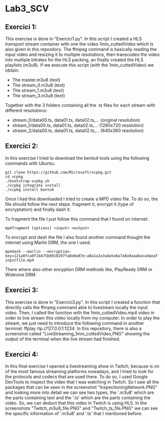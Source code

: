 # Lab3_SCV

## Exercici 1:

This exercise is done in "Exercici1.py". In this script I created a HLS transport stream container with one the video 1min_cuttedVideo which is also given in this repository. The ffmpeg command is basically 
reading the input video and resizing it to multiple resolutions, then transcodes the video into multiple bitrates for the HLS packing, an finally created the HLS playlists (m3u8).
If we execute this script (with the 1min_cuttedVideo) we obtain:
  - The master.m3u8 (text)
  - The stream_0.m3u8 (test)
  - The stream_1.m3u8 (text)
  - The stream_3.m3u8 (text)
  
 Together with the 3 folders containing all the .ts files for each stream with different resolutions:
  - stream_0/data00.ts, data01.ts, data02.ts,... (original resolution)
  - stream_1/data00.ts, data01.ts, data02.ts,... (1260x720 resolution)
  - stream_2/data00.ts, data01.ts, data02.ts,... (640x360 resolution)

## Exercici 2:

In this exercise I tried to download the bento4 tools using the following commands with Ubuntu:
```
git clone https://github.com/Microsoft/vcpkg.git
cd vcpkg
./bootstrap-vcpkg.sh
./vcpkg integrate install
./vcpkg install bento4
```

Once I had this downloaded I tried to create a MPD video file. To do so, the file should follow the next steps: fragment it, encrypt it (type of encryptation) and finally dash it.

To fragment the file I just follow this command that I found on internet: 


``` mp4fragment [options] <input> <output> ```


To encrypt and dash the file I also found another command thought the internet using Marlin DRM, the one I used:

``` mp4dash --marlin --encryption-key=121a0fca0f1b475b8910297fa8e0a07e:a0a1a2a3a4a5a6a7a8a9aaabacadaeaf inputfile.mp4 ```

There where also other encyption DRM methods like, PlayReady DRM or Widevine DRM. 

## Exercici 3:

This exercise is done in "Exercici3.py". In this script I created a function that directlly calls the ffmpeg command able to livestream locally the input video. Then, I called the function with the 1min_cuttedVideo.mp4 video in order to live stream this video locally from my computer. In order to play the stream, we just need to introduce the following command in another terminal: ffplay rtp.//127.0.0.1:1234.
In this repository, there is also a screenshot called "LiveStreaming_1min_cuttedVideo,PNG" showing the output of the terminal when the live stream had finished.

## Exercici 4:

In this final exercise I opened a livestreaming show in Twitch, because is on of the most famous streaming platforms nowadays, and I tried to look for the protocols and codecs that are used there. To do so, I used Google DevTools to inspect the video that I was watching in Twitch. So I saw all the packages that can be seen in the screenshot "InspectioningNetwork.PNG" and looking more into detail we can see two types, the '.m3u8' which are the parts containing text and the '.ts' which are the parts containing the video. So, we can deduct that this video in Twitch is using HLS.
In the screenshots "Twitch_m3u8_file.PNG" and "Twitch_ts_file.PNG" we can see the specific information of '.m3u8' and '.ts' that I mentioned before.
